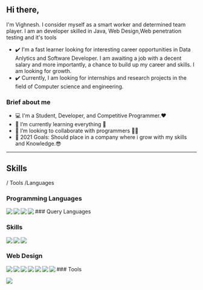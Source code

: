 ## Hi there,
I'm Vighnesh. I consider myself as a smart worker and determined team player. 
I am an developer skilled in Java, Web Design,Web penetration testing and it's tools 
- ✔️ I'm a fast learner looking for interesting career opportunities in Data Anlytics and Software Developer. 
I am awaiting a job with a decent salary and more importantly, a chance to build up my career and skills. 
I am looking for growth. 
- ✔️ Currently, I am looking for internships and research projects in the field of Computer science and engineering. 
### Brief about me 
- 💻 I'm a Student, Developer, and Competitive Programmer.❤ 
- 🌱 I’m currently learning everything 🤣 
- 👯 I’m looking to collaborate with programmers 🤖🤖 
- 🥅 2021 Goals: Should place in a company where i grow with my skills and Knowledge.😎 
--- 
## Skills 
/ Tools /Languages 
### Programming Languages 
<img align="left" src="https://img.shields.io/badge/-C-blue"/> 
<img align="left" src="https://img.shields.io/badge/-JAVA-red"/> 
<img align="left" src="https://img.shields.io/badge/-PYTHON-yellow"/> 
### Query Languages 
<img align="left" src="https://img.shields.io/badge/-SQL-yellowgreen"/> 
 
### Skills 
<img align="left" src="https://img.shields.io/badge/-COMPETITIVE PROGRAMMING-red"/> 
<img align="left" src="https://img.shields.io/badge/-GRAPHIC DESIGN-blue"/> 
<img align="left" src="https://img.shields.io/badge/-DATA STRUCTURES AND ALGORITHMS-orange"/> 

<br/>

### Web Design
<img align="left" src="https://img.shields.io/badge/-HTML-orange"/>
<img align="left" src="https://img.shields.io/badge/-CSS-yellow"/> 
<img align="left" src="https://img.shields.io/badge/-JAVASCRIPT-orange"/>
<img align="left" src="https://img.shields.io/badge/-BOOTSTRAP-green"/>
### Tools 

<img align="left" src="https://img.shields.io/badge/-VSCODE-blue"/>
<img align="left" src="https://img.shields.io/badge/-GIT-green"/> 
<img align="left" src="https://img.shields.io/badge/-TERMINAL-orange"/> 

<img align="left" src="https://img.shields.io/badge/-PHOTOSHOP-blue"/> <br/> 
